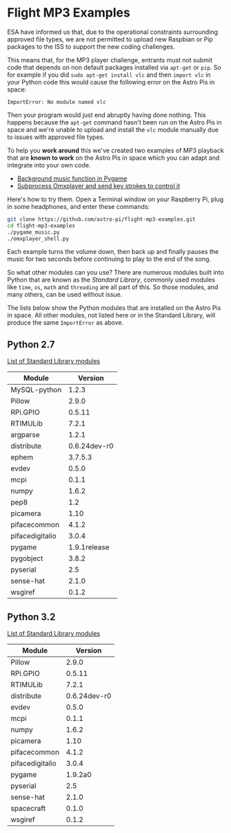 # Flight MP3 Examples

ESA have informed us that, due to the operational constraints surrounding approved file types, we are not permitted to upload new Raspbian or Pip packages to the ISS to support the new coding challenges.

This means that, for the MP3 player challenge, entrants must not submit code that depends on non default packages installed via `apt-get` or `pip`. So for example if you did `sudo apt-get install vlc` and then `import vlc` in your Python code this would cause the following error on the Astro Pis in space:

`ImportError: No module named vlc`

Then your program would just end abruptly having done nothing. This happens because the `apt-get` command hasn't been run on the Astro Pis in space and we're unable to upload and install the `vlc` module manually due to issues with approved file types.

To help you **work around** this we've created two examples of MP3 playback that are **known to work** on the Astro Pis in space which you can adapt and integrate into your own code.

- [Background music function in Pygame](pygame_music.py)
- [Subprocess Omxplayer and send key strokes to control it](omxplayer_shell.py)

Here's how to try them. Open a Terminal window on your Raspberry Pi, plug in some headphones, and enter these commands:

```bash
git clone https://github.com/astro-pi/flight-mp3-examples.git
cd flight-mp3-examples
./pygame_music.py
./omxplayer_shell.py
```

Each example turns the volume down, then back up and finally pauses the music for two seconds before continuing to play to the end of the song.

So what other modules can you use? There are numerous modules built into Python that are known as the *Standard Library*, commonly used modules like `time`, `os`, `math` and `threading` are all part of this. So those modules, and many others, can be used without issue.

The lists below show the Python modules that are installed on the Astro Pis in space. All other modules, not listed here or in the Standard Library, will produce the same `ImportError` as above.

## Python 2.7

[List of Standard Library modules](https://docs.python.org/2.7/py-modindex.html)

Module | Version
---|---
MySQL-python|1.2.3
Pillow|2.9.0
RPi.GPIO|0.5.11
RTIMULib|7.2.1
argparse|1.2.1
distribute|0.6.24dev-r0
ephem|3.7.5.3
evdev|0.5.0
mcpi|0.1.1
numpy|1.6.2
pep8|1.2
picamera|1.10
pifacecommon|4.1.2
pifacedigitalio|3.0.4
pygame|1.9.1release
pygobject|3.8.2
pyserial|2.5
sense-hat|2.1.0
wsgiref|0.1.2

## Python 3.2

[List of Standard Library modules](https://docs.python.org/3.2/py-modindex.html)

Module | Version
---|---
Pillow|2.9.0
RPi.GPIO|0.5.11
RTIMULib|7.2.1
distribute|0.6.24dev-r0
evdev|0.5.0
mcpi|0.1.1
numpy|1.6.2
picamera|1.10
pifacecommon|4.1.2
pifacedigitalio|3.0.4
pygame|1.9.2a0
pyserial|2.5
sense-hat|2.1.0
spacecraft|0.1.0
wsgiref|0.1.2
